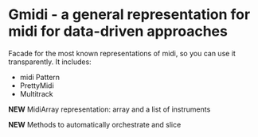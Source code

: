 # Gmidi - a general representation for midi for data-driven approaches

Facade for the most known representations of midi, so you can use it transparently. It includes:
* midi Pattern
* PrettyMidi
* Multitrack

**NEW** MidiArray representation: array and a list of instruments

**NEW** Methods to automatically orchestrate and slice

